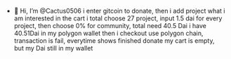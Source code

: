 - 👋 Hi, I’m @Cactus0506
i enter gitcoin to donate, then i add project what i am interested in the cart
i total choose 27 project, input 1.5 dai for every project, then choose 0% for community, total need 40.5 Dai
i have 40.51Dai in my polygon wallet
then i checkout use polygon chain, transaction is fail, everytime shows finished donate
my cart is empty, but my Dai still in my wallet
